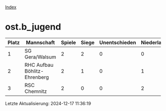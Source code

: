 [Index](./README.md)

# ost.b_jugend

| Platz |  Mannschaft |  Spiele |  Siege |  Unentschieden |  Niederlagen |  Tore |  Differenz |  Punkte | 
| --- |  --- |  --- |  --- |  --- |  --- |  --- |  --- |  --- |  
|  1 |   SG Gera/Walsum |   2 |   2 |   0 |   0 |   24:2 |   22 |   6 |  
|  2 |   RHC Aufbau Böhlitz-Ehrenberg |   2 |   1 |   0 |   1 |   10:21 |   -11 |   3 |  
|  3 |   RSC Chemnitz |   2 |   0 |   0 |   2 |   2:13 |   -11 |   0 |  


Letzte Aktualisierung: 2024-12-17 11:36:19
